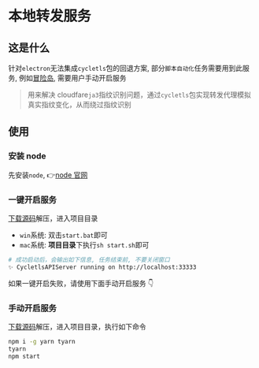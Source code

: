 # 本地转发服务

## 这是什么

针对`electron`无法集成`cycletls`包的回退方案, 部分`脚本自动化`任务需要用到此服务, 例如[冒险岛](https://msu.io/), 需要用户手动开启服务

> 用来解决 cloudfare`ja3`指纹识别问题，通过`cycletls`包实现转发代理模拟真实指纹变化，从而绕过指纹识别

## 使用

### 安装 node

先安装`node`, 👉[node 官网](https://nodejs.org/zh-cn/)

### 一键开启服务

[下载源码](https://github.com/3lang3/cycletls-server/archive/refs/heads/main.zip)解压，进入项目目录

- `win`系统: 双击`start.bat`即可
- `mac`系统: **项目目录**下执行`sh start.sh`即可

```bash
# 成功启动后，会输出如下信息, 任务结束前, 不要关闭窗口
✨ CycletlsAPIServer running on http://localhost:33333
```

如果一键开启失败，请使用下面手动开启服务 👇

### 手动开启服务

[下载源码](https://github.com/3lang3/cycletls-server/archive/refs/heads/main.zip)解压，进入项目目录，执行如下命令

```bash
npm i -g yarn tyarn
tyarn
npm start
```
